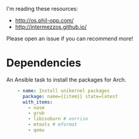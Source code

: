 I'm reading these resources:

* http://os.phil-opp.com/
* http://intermezzos.github.io/

Please open an issue if you can recommend more!

# Dependencies

An Ansible task to install the packages for Arch.

```yaml
    - name: Install unikernel packages
      package: name={{item}} state=latest
      with_items:
        - nasm
        - grub
        - libisoburn # xorriso
        - mtools # mformat
        - qemu
```


